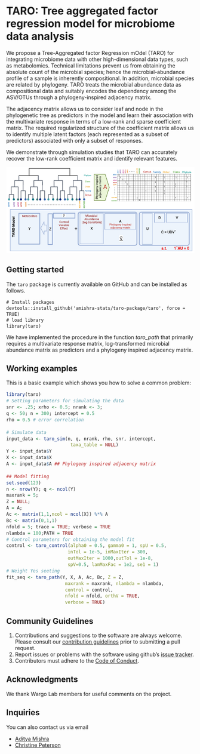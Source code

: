 

# TARO: Tree aggregated factor regression model for microbiome data analysis


We propose a Tree-Aggregated factor Regression mOdel (TARO) for integrating microbiome data with other high-dimensional data types, such as metabolomics. Technical limitations prevent us from obtaining the absolute count of the microbial species; hence the microbial-abundance profile of a sample is inherently compositional. In addition, microbial species are related by phylogeny. TARO treats the microbial abundance data as compositional data and suitably encodes the dependency among the ASV/OTUs through a phylogeny-inspired adjacency matrix.

The adjacency matrix allows us to consider leaf and node in the phylogenetic tree as predictors in the model and learn their association with the multivariate response in terms of a low-rank and sparse coefficient matrix. The required regularized structure of the coefficient matrix allows us to identify multiple latent factors (each represented as a subset of predictors) associated with only a subset of responses. 

We demonstrate through simulation studies that TARO can accurately recover the low-rank coefficient matrix and identify relevant features. 

![alt text](https://github.com/amishra-stats/taro-package/blob/main/misc/schema_taro.jpg)



Getting started  
--------------
The `taro` package is currently available on GitHub and can be installed as follows.

```
# Install packages
devtools::install_github('amishra-stats/taro-package/taro', force = TRUE)
# load library
library(taro)
```

We have implemented the procedure in the function *taro_path* that primarily requires a multivariate response matrix, log-transformed microbial abundance matrix as predictors and a phylogeny inspired adjacency matrix.

## Working examples

This is a basic example which shows you how to solve a common problem:

``` r
library(taro)
# Setting parameters for simulating the data
snr <- .25; xrho <- 0.5; nrank <- 3; 
q <- 50; n = 300; intercept = 0.5
rho = 0.5 # error correlation

# Simulate data 
input_data <- taro_sim(n, q, nrank, rho, snr, intercept,
                        taxa_table = NULL)
Y <- input_data$Y
X <- input_data$X
A <- input_data$A ## Phylogeny inspired adjacency matrix 

## Model fitting 
set.seed(123)
n <- nrow(Y); q <- ncol(Y)
maxrank = 5;
Z = NULL;
A = A;
Ac <- matrix(1,1,ncol = ncol(X)) %*% A
Bc <- matrix(0,1,1)
nfold = 5; trace = TRUE; verbose = TRUE
nlambda = 100;PATH = TRUE
# Control parameters for obtaining the model fit 
control <- taro_control(alpha0 = 0.5, gamma0 = 1, spU = 0.5,
                       inTol = 1e-5, inMaxIter = 300,
                       outMaxIter = 1000,outTol = 1e-8,
                       spV=0.5, lamMaxFac = 1e2, se1 = 1)
# Weight Yes seeting 
fit_seq <- taro_path(Y, X, A, Ac, Bc, Z = Z,
                      maxrank = maxrank, nlambda = nlambda,
                      control = control,
                      nfold = nfold, orthV = TRUE,
                      verbose = TRUE)

```

Community Guidelines
--------------------

1.  Contributions and suggestions to the software are always welcome.
    Please consult our [contribution guidelines](https://github.com/mingzehuang/latentcor/blob/master/CONTRIBUTING.md) prior
    to submitting a pull request.
2.  Report issues or problems with the software using github’s [issue
    tracker](https://github.com/mda-primetr/mtracx/issues).
3.  Contributors must adhere to the [Code of Conduct](https://github.com/amishra-stats/latentcor/blob/master/CODE_OF_CONDUCT.md).

Acknowledgments
--------------

We thank Wargo Lab members for useful comments on the project.

## Inquiries

You can also contact us via email

- [Aditya Mishra](mailto:akmishra@mdanderson.org)
- [Christine Peterson](mailto:CBPeterson@mdanderson.org)
